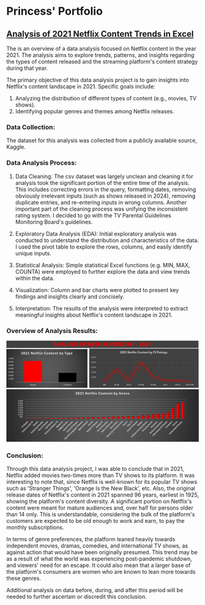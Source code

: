 # Princess' Portfolio

## [Analysis of 2021 Netflix Content Trends in Excel](https://github.com/POsebi/padeniran_portfolio/blob/main/2021_neflix_content_analysis.xlsx)

The is an overview of a data analysis focused on Netflix content in the year 2021. The analysis aims to explore trends, patterns, and insights regarding the types of content released and the streaming platform's content strategy during that year.

The primary objective of this data analysis project is to gain insights into Netflix's content landscape in 2021. Specific goals include:

1. Analyzing the distribution of different types of content (e.g., movies, TV shows).
2. Identifying popular genres and themes among Netflix releases.

### Data Collection:

The dataset for this analysis was collected from a publicly available source, Kaggle.

### Data Analysis Process:

1. Data Cleaning: The csv dataset was largely unclean and cleaning it for analysis took the significant portion of the entire time of the analysis. This includes correcting errors in the query, formatting dates, removing obviously irrelevant inputs (such as shows released in 2024), removing duplicate entries, and re-entering inputs in wrong columns. Another important part of the cleaning process was unifying the inconsistent rating system. I decided to go with the TV Parental Guidelines Monitoring Board's guidelines.

2. Exploratory Data Analysis (EDA): Initial exploratory analysis was conducted to understand the distribution and characteristics of the data. I used the pivot table to explore the rows, columns, and easily identify unique inputs.

3. Statistical Analysis: Simple statistical Excel functions (e.g. MIN, MAX, COUNTA) were employed to further explore the data and view trends within the data.

4. Visualization: Column and bar charts were plotted to present key findings and insights clearly and concisely.

5. Interpretation: The results of the analysis were interpreted to extract meaningful insights about Netflix's content landscape in 2021.

### Overview of Analysis Results:

![](https://github.com/POsebi/padeniran_portfolio/blob/main/neflix_image.png)

### Conclusion:
Through this data analysis project, I was able to conclude that in 2021, Netflix added movies two-times more than TV shows to its platform. It was interesting to note that, since Netflix is well-known for its popular TV shows such as 'Stranger Things', 'Orange Is the New Black', etc. Also, the original release dates of Netflix's content in 2021 spanned 96 years, earliest in 1925, showing the platform's content diversity. A significant portion on Netflix's content were meant for mature audiences and, over half for persons older than 14 only. This is understandable, considering the bulk of the platform's customers are expected to be old enough to work and earn, to pay the monthly subscriptions.

In terms of genre preferences, the platform leaned heavily towards independent movies, dramas, comedies, and international TV shows, as against action that would have been originally presumed. This trend may be as a result of what the world was experiencing post-pandemic shutdown, and viewers' need for an escape. It could also mean that a larger base of the platform's consumers are women who are known to lean more towards these genres.

Additional analysis on data before, during, and after this period will be needed to further ascertain or discredit this conclusion.
